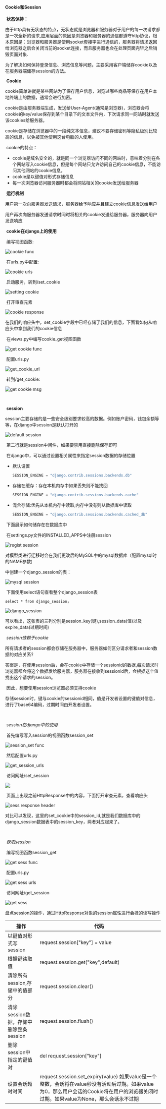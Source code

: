 #### Cookie和Session



​	**状态保持：**

​	由于http具有无状态的特点，无状态就是浏览器和服务器对于用户的每一次请求都是一次全新的请求,应用层面的原因是浏览器和服务器的通信都遵守http协议，根本原因是：浏览器和服务器是使用socket套接字进行通信的，服务器将请求返回给浏览器之后会关闭当前的socket连接，而且服务器也会在处理页面完毕之后销毁页面对象.

​	为了解决如何保持登录信息、浏览信息等问题，主要采用客户端储存cookie以及在服务器端储存session的方法。



​	**Cookie**

​	cookie简单讲就是某些网站为了保存用户信息，浏览过哪些商品等保存在用户本地终端上的数据，通常会进行加密。

​	cookie是由服务器端生成，发送给User-Agent(通常是浏览器)，浏览器会将cookie的key/value保存到某个目录下的文本文件内，下次请求同一网站时就发送该cookies给服务器。

​	cookie是存储在浏览器中的一段纯文本信息，建议不要存储密码等隐私级别比较高的信息，以免被其他使用这台电脑的人使用。

​	cookie的特点：

* cookie是域名安全的，就是同一个浏览器访问不同的网站时，意味着分别在各个网站写入cookie信息，但是每个网站只允许访问自己的cookie信息，不能访问其他网站的cookie信息。
* cookie是以键值对形式存储信息
* 每一次浏览器访问服务器时都会将网站相关的cookie发送给服务器



​	**运行机制**

​	用户第一次向服务器发送请求，服务器给予响应并且建立cookie信息发送给用户

​	用户再次向服务器发送请求时同时将相关的cookie发送给服务器，服务器向用户发送响应



​	**cookie在django上的使用**

​	编写视图函数:

![cookie func](/home/liuhao/Pictures/cookie_func.png)

​	在urls.py中配置:

![cookie urls](/home/liuhao/Pictures/cookie_urls.png)

​	启动服务，转到/set_cookie

![setting cookie](/home/liuhao/Pictures/Setting_cookie.png)

​	打开审查元素

![cookie response](/home/liuhao/Pictures/cookie_resp.png)

​	在我们的响应头中，set_cookie字段中已经存储了我们的信息，下面看如何从响应头中拿到我们的cookie信息

​	在views.py中编写cookie_get视图函数

![get cookie func](/home/liuhao/Pictures/get_cookie_func.png)

​	配置urls.py

![get_cookie_url](/home/liuhao/Pictures/cookie_get_urls.png)

​	转到/get_cookie:

![get cookie msg](/home/liuhao/Pictures/get_cookie.png)

​	

​	**session**

​	session主要存储的是一些安全级别要求较高的数据。例如账户密码，钱包余额等等，在django中session是默认打开的

![default session](/home/liuhao/Pictures/default_session.png)

​	第二行就是session中间件，如果要禁用直接删除保存即可

​	在django中，可以通过设置相关属性来指定session数据的存储位置

* 默认设置

  ```python
  SESSION_ENGINE = "django.contrib.sessions.backends.db"
  ```

* 存储在缓存：存在本机内存中如果丢失则不能找回

  ```python
  SESSION_ENGINE = "django.contrib.sessions.backends.cache"
  ```

* 混合存储:优先从本机内存中读取,内存中没有则从数据库中读取

  ```python
  SESSION_ENGINE = "django.contrib.sessions.backends.cached_db"
  ```



​	下面展示如何储存在在数据库中

​		在settings.py文件的INSTALLED_APPS中注册session

![regist session](/home/liuhao/Pictures/default_session.png)

​	对模型类进行迁移时会在我们更改后的MySQL中的mysql数据库（配置mysql时的NAME参数)

中创建一个django_session的表：

![mysql session](/home/liuhao/Pictures/mysql_session.png)

​	下面使用select语句查看整个django_session表

```mysql
select * from django_session;
```

![django_session](/home/liuhao/Pictures/django_session.png)

​	可以看出，这张表的三列分别是session_key(键),session_data(值)以及expire_data(过期时间)



​	*session依赖于cookie*

​	所有请求者的session都会存储在服务器中，服务器如何区分请求者和session数据的对应关系?

​	答案是，在使用session后，会在cookie中存储一个sessionid的数据,每次请求时浏览器都会将这个数据发给服务器，服务器在接收到sessionid后，会根据这个值找出这个请求的session。

​	因此，想要使用session浏览器必须支持cookie

​	存储session时，键与cookie的sessionid相同，值是开发者设置的键值对信息，进行了base64编码，过期时间由开发者设置。

​	

​	*session在django中的使用*

​	首先编写写入session的视图函数session_set

![session_set func](/home/liuhao/Pictures/set_sess_func.png)

​	然后配置urls.py

![get_session_urls](/home/liuhao/Pictures/set_sess_urls.png)

​	访问网址/set_session

![](/home/liuhao/Pictures/set_session.png)

​	页面上出现之前HttpResponse中的内容，下面打开审查元素，查看响应头

![sess response header](/home/liuhao/Pictures/sess_set_cookie.png)

​	对比可以发现，这里的set_cookie中的session_id,就是我们数据库中的django_session数据表中的session_key，两者对应起来了。

​	

​	*获取session*

​	编写视图函数session_get

![get sess func](/home/liuhao/Pictures/get_sess_func.png)

​	配置urls.py

![get sess urls](/home/liuhao/Pictures/get_sess_urls.png)

​	访问网址/get_session

![get sess](/home/liuhao/Pictures/get_session.png)



​	盘点session的操作，通过HttpResponse对象的session属性进行会挂的读写操作

| 操作                                   | 代码                                                         |
| -------------------------------------- | ------------------------------------------------------------ |
| 以键值对形式写session                  | request.session["key"] = value                               |
| 根据键读取值                           | request.session.get("key",default)                           |
| 清除所有session,存储中的值部分         | request.session.clear()                                      |
| 清除session数据，存储中删除整条session | request.session.flush()                                      |
| 删除session中指定的键值对              | del request.session["key"]                                   |
| 设置会话超时时间                       | request.session.set_expiry(value)  如果value是一个整数，会话将在value秒没有活动后过期。如果value为0，那么用户会话的Cookie将在用户的浏览器关闭时过期。如果value为None，那么会话永不过期 |